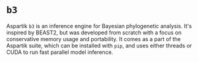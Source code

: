 # `b3`

Aspartik `b3` is an inference engine for Bayesian phylogenetic analysis.
It's inspired by BEAST2, but was developed from scratch with a focus on
conservative memory usage and portability.  It comes as a part of the
Aspartik suite, which can be installed with `pip`, and uses either
threads or CUDA to run fast parallel model inference.
